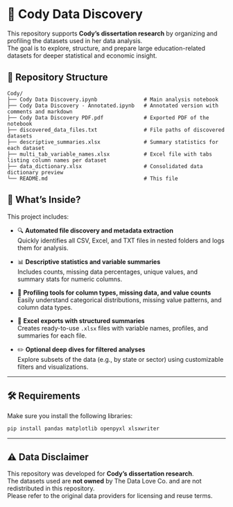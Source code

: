 # 🧾 Cody Data Discovery

This repository supports **Cody’s dissertation research** by organizing and profiling the datasets used in her data analysis.  
The goal is to explore, structure, and prepare large education-related datasets for deeper statistical and economic insight.

## 📁 Repository Structure

```text
Cody/
├── Cody Data Discovery.ipynb               # Main analysis notebook
├── Cody Data Discovery - Annotated.ipynb   # Annotated version with comments and markdown
├── Cody Data Discovery PDF.pdf             # Exported PDF of the notebook
├── discovered_data_files.txt               # File paths of discovered datasets
├── descriptive_summaries.xlsx              # Summary statistics for each dataset
├── multi_tab_variable_names.xlsx           # Excel file with tabs listing column names per dataset
├── data_dictionary.xlsx                    # Consolidated data dictionary preview
└── README.md                               # This file
```
## 🧠 What’s Inside?

This project includes:

- 🔍 **Automated file discovery and metadata extraction**  
  Quickly identifies all CSV, Excel, and TXT files in nested folders and logs them for analysis.

- 📊 **Descriptive statistics and variable summaries**  
  Includes counts, missing data percentages, unique values, and summary stats for numeric columns.

- 🧮 **Profiling tools for column types, missing data, and value counts**  
  Easily understand categorical distributions, missing value patterns, and column data types.

- 📑 **Excel exports with structured summaries**  
  Creates ready-to-use `.xlsx` files with variable names, profiles, and summaries for each file.

- ✏️ **Optional deep dives for filtered analyses**  
  Explore subsets of the data (e.g., by state or sector) using customizable filters and visualizations.

---

## 🛠️ Requirements

Make sure you install the following libraries:

```bash
pip install pandas matplotlib openpyxl xlsxwriter
```

---

## ⚠️ Data Disclaimer

This repository was developed for **Cody’s dissertation research**.  
The datasets used are **not owned** by The Data Love Co. and are not redistributed in this repository.  
Please refer to the original data providers for licensing and reuse terms.
